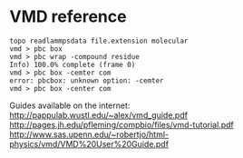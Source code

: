 # VMD reference
```vmd
topo readlammpsdata file.extension molecular
vmd > pbc box
vmd > pbc wrap -compound residue  
Info) 100.0% complete (frame 0)
vmd > pbc box -cemter com
error: pbcbox: unknown option: -cemter
vmd > pbc box -center com
```
Guides available on the internet:
http://pappulab.wustl.edu/~alex/vmd_guide.pdf
http://pages.jh.edu/pfleming/compbio/files/vmd-tutorial.pdf
http://www.sas.upenn.edu/~robertjo/html-physics/vmd/VMD%20User%20Guide.pdf
